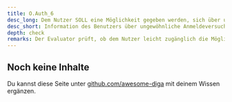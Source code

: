 ```yaml
---
title: O.Auth_6
desc_long: Dem Nutzer SOLL eine Möglichkeit gegeben werden, sich über ungewöhnliche Anmeldevorgänge informieren zu lassen.
desc_short: Information des Benutzers über ungewöhnliche Anmeldeversuche.      
depth: check
remarks: Der Evaluator prüft, ob dem Nutzer leicht zugänglich die Möglichkeit gegeben wird, Informationen zu Anmeldevorgängen nachzuvollziehen. Ist das nicht der Fall, sind die Abwägungen des Herstellers zu prüfen und in der Risikobewertung zu berücksichtigen.
---
```


## Noch keine Inhalte

Du kannst diese Seite unter [github.com/awesome-diga](https://github.com/awesome-diga/tr-faq) mit deinem Wissen ergänzen.
